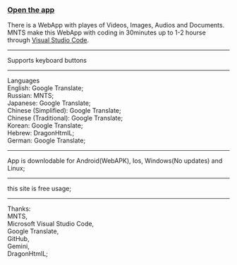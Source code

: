 <h3><a href="https://dragonhtmil.github.io/mnts.sp.org/">Open the app</a></h3>
There is a WebApp with playes of Videos, Images, Audios and Documents.<br>
MNTS make this WebApp with coding in 30minutes up to 1-2 hourse through <a href="https://code.visualstudio.com">Visual Studio Code</a>.
<hr>
Supports keyboard buttons
<hr>
Languages<br>
  English: Google Translate;<br>
  Russian: MNTS;<br>
  Japanese: Google Translate;<br>
  Chinese (Simplified): Google Translate;<br>
  Chinese (Traditional): Google Translate;<br>
  Korean: Google Translate;<br>
  Hebrew: DragonHtmIL;<br>
  German: Google Translate;<br>
<hr>
App is downlodable for Android(WebAPK), Ios, Windows(No updates) and Linux;
<hr>
this site is free usage;
<hr>
  Thanks:<br>
  MNTS,<br>
  Microsoft Visual Studio Code,<br>
  Google Translate,<br>
  GitHub,<br>
  Gemini,<br>
  DragonHtmIL;
